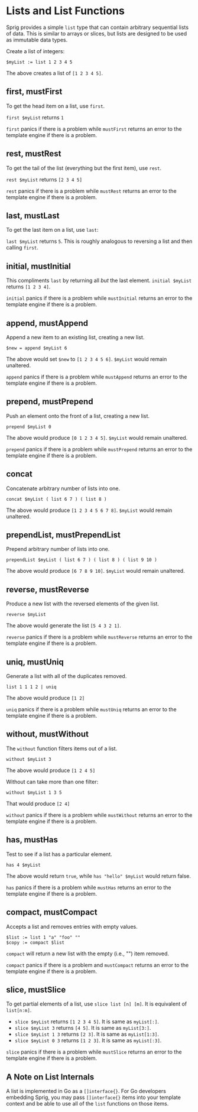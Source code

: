 # Lists and List Functions

Sprig provides a simple `list` type that can contain arbitrary sequential lists
of data. This is similar to arrays or slices, but lists are designed to be used
as immutable data types.

Create a list of integers:

```
$myList := list 1 2 3 4 5
```

The above creates a list of `[1 2 3 4 5]`.

## first, mustFirst

To get the head item on a list, use `first`.

`first $myList` returns `1`

`first` panics if there is a problem while `mustFirst` returns an error to the
template engine if there is a problem.

## rest, mustRest

To get the tail of the list (everything but the first item), use `rest`.

`rest $myList` returns `[2 3 4 5]`

`rest` panics if there is a problem while `mustRest` returns an error to the
template engine if there is a problem.

## last, mustLast

To get the last item on a list, use `last`:

`last $myList` returns `5`. This is roughly analogous to reversing a list and
then calling `first`.

## initial, mustInitial

This compliments `last` by returning all _but_ the last element.
`initial $myList` returns `[1 2 3 4]`.

`initial` panics if there is a problem while `mustInitial` returns an error to the
template engine if there is a problem.

## append, mustAppend

Append a new item to an existing list, creating a new list.

```
$new = append $myList 6
```

The above would set `$new` to `[1 2 3 4 5 6]`. `$myList` would remain unaltered.

`append` panics if there is a problem while `mustAppend` returns an error to the
template engine if there is a problem.

## prepend, mustPrepend

Push an element onto the front of a list, creating a new list.

```
prepend $myList 0
```

The above would produce `[0 1 2 3 4 5]`. `$myList` would remain unaltered.

`prepend` panics if there is a problem while `mustPrepend` returns an error to the
template engine if there is a problem.

## concat

Concatenate arbitrary number of lists into one.

```
concat $myList ( list 6 7 ) ( list 8 )
```

The above would produce `[1 2 3 4 5 6 7 8]`. `$myList` would remain unaltered.

## prependList, mustPrependList

Prepend arbitrary number of lists into one.

```
prependList $myList ( list 6 7 ) ( list 8 ) ( list 9 10 )
```

The above would produce `[6 7 8 9 10]`. `$myList` would remain unaltered.

## reverse, mustReverse

Produce a new list with the reversed elements of the given list.

```
reverse $myList
```

The above would generate the list `[5 4 3 2 1]`.

`reverse` panics if there is a problem while `mustReverse` returns an error to the
template engine if there is a problem.

## uniq, mustUniq

Generate a list with all of the duplicates removed.

```
list 1 1 1 2 | uniq
```

The above would produce `[1 2]`

`uniq` panics if there is a problem while `mustUniq` returns an error to the
template engine if there is a problem.

## without, mustWithout

The `without` function filters items out of a list.

```
without $myList 3
```

The above would produce `[1 2 4 5]`

Without can take more than one filter:

```
without $myList 1 3 5
```

That would produce `[2 4]`

`without` panics if there is a problem while `mustWithout` returns an error to the
template engine if there is a problem.

## has, mustHas

Test to see if a list has a particular element.

```
has 4 $myList
```

The above would return `true`, while `has "hello" $myList` would return false.

`has` panics if there is a problem while `mustHas` returns an error to the
template engine if there is a problem.

## compact, mustCompact

Accepts a list and removes entries with empty values.

```
$list := list 1 "a" "foo" ""
$copy := compact $list
```

`compact` will return a new list with the empty (i.e., "") item removed.

`compact` panics if there is a problem and `mustCompact` returns an error to the
template engine if there is a problem.

## slice, mustSlice

To get partial elements of a list, use `slice list [n] [m]`. It is
equivalent of `list[n:m]`.

- `slice $myList` returns `[1 2 3 4 5]`. It is same as `myList[:]`.
- `slice $myList 3` returns `[4 5]`. It is same as `myList[3:]`.
- `slice $myList 1 3` returns `[2 3]`. It is same as `myList[1:3]`.
- `slice $myList 0 3` returns `[1 2 3]`. It is same as `myList[:3]`.

`slice` panics if there is a problem while `mustSlice` returns an error to the
template engine if there is a problem.

## A Note on List Internals

A list is implemented in Go as a `[]interface{}`. For Go developers embedding
Sprig, you may pass `[]interface{}` items into your template context and be
able to use all of the `list` functions on those items.
